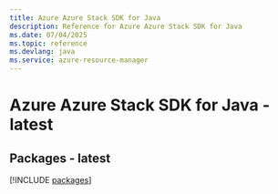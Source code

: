 ```yaml
---
title: Azure Azure Stack SDK for Java
description: Reference for Azure Azure Stack SDK for Java
ms.date: 07/04/2025
ms.topic: reference
ms.devlang: java
ms.service: azure-resource-manager
---
```

# Azure Azure Stack SDK for Java - latest
## Packages - latest
[!INCLUDE [packages](azure-stack-index.md)]